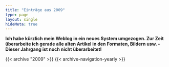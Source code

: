```yaml
---
title: "Einträge aus 2009"
type: page
layout: single
hideMeta: true
---
```


**Ich habe k&uuml;rzlich mein Weblog in ein neues System umgezogen. Zur Zeit &uuml;berarbeite ich gerade alle alten Artikel in den Formaten, Bildern usw. - Dieser Jahrgang ist noch nicht &uuml;berarbeitet!**

{{< archive "2009" >}}
{{< archive-navigation-yearly >}}
